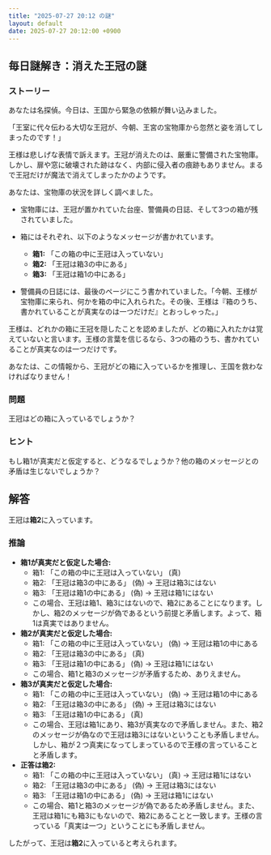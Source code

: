 ```yaml
---
title: "2025-07-27 20:12 の謎"
layout: default
date: 2025-07-27 20:12:00 +0900
---
```

## 毎日謎解き：消えた王冠の謎

### ストーリー

あなたは名探偵。今日は、王国から緊急の依頼が舞い込みました。

「王室に代々伝わる大切な王冠が、今朝、王宮の宝物庫から忽然と姿を消してしまったのです！」

王様は悲しげな表情で訴えます。王冠が消えたのは、厳重に警備された宝物庫。しかし、扉や窓に破壊された跡はなく、内部に侵入者の痕跡もありません。まるで王冠だけが魔法で消えてしまったかのようです。

あなたは、宝物庫の状況を詳しく調べました。

*   宝物庫には、王冠が置かれていた台座、警備員の日誌、そして3つの箱が残されていました。
*   箱にはそれぞれ、以下のようなメッセージが書かれています。

    *   **箱1:** 「この箱の中に王冠は入っていない」
    *   **箱2:** 「王冠は箱3の中にある」
    *   **箱3:** 「王冠は箱1の中にある」
*   警備員の日誌には、最後のページにこう書かれていました。「今朝、王様が宝物庫に来られ、何かを箱の中に入れられた。その後、王様は『箱のうち、書かれていることが真実なのは一つだけだ』とおっしゃった。」

王様は、どれかの箱に王冠を隠したことを認めましたが、どの箱に入れたかは覚えていないと言います。王様の言葉を信じるなら、3つの箱のうち、書かれていることが真実なのは一つだけです。

あなたは、この情報から、王冠がどの箱に入っているかを推理し、王国を救わなければなりません！

### 問題

王冠はどの箱に入っているでしょうか？

### ヒント

もし箱1が真実だと仮定すると、どうなるでしょうか？他の箱のメッセージとの矛盾は生じないでしょうか？

## 解答

王冠は**箱2**に入っています。

### 推論

*   **箱1が真実だと仮定した場合:**
    *   箱1: 「この箱の中に王冠は入っていない」 (真)
    *   箱2: 「王冠は箱3の中にある」 (偽) → 王冠は箱3にはない
    *   箱3: 「王冠は箱1の中にある」 (偽) → 王冠は箱1にはない
    *   この場合、王冠は箱1、箱3にはないので、箱2にあることになります。しかし、箱2のメッセージが偽であるという前提と矛盾します。よって、箱1は真実ではありません。
*   **箱2が真実だと仮定した場合:**
    *   箱1: 「この箱の中に王冠は入っていない」 (偽) → 王冠は箱1の中にある
    *   箱2: 「王冠は箱3の中にある」 (真)
    *   箱3: 「王冠は箱1の中にある」 (偽) → 王冠は箱1にはない
    *   この場合、箱1と箱3のメッセージが矛盾するため、ありえません。
*   **箱3が真実だと仮定した場合:**
    *   箱1: 「この箱の中に王冠は入っていない」 (偽) → 王冠は箱1の中にある
    *   箱2: 「王冠は箱3の中にある」 (偽) → 王冠は箱3にはない
    *   箱3: 「王冠は箱1の中にある」 (真)
    *   この場合、王冠は箱1にあり、箱3が真実なので矛盾しません。また、箱2のメッセージが偽なので王冠は箱3にはないということも矛盾しません。しかし、箱が２つ真実になってしまっているので王様の言っていることと矛盾します。
*   **正答は箱2:**
    *   箱1: 「この箱の中に王冠は入っていない」 (真) → 王冠は箱1にはない
    *   箱2: 「王冠は箱3の中にある」 (偽) → 王冠は箱3にはない
    *   箱3: 「王冠は箱1の中にある」 (偽) → 王冠は箱1にはない
    *   この場合、箱1と箱3のメッセージが偽であるため矛盾しません。また、王冠は箱1にも箱3にもないので、箱2にあることと一致します。王様の言っている「真実は一つ」ということにも矛盾しません。

したがって、王冠は**箱2**に入っていると考えられます。

